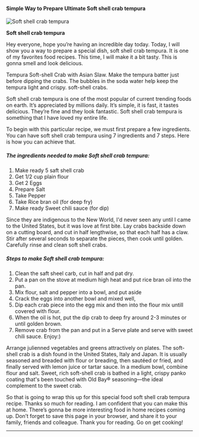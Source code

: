             

#### Simple Way to Prepare Ultimate Soft shell crab tempura

![Soft shell crab tempura](https://img-global.cpcdn.com/recipes/b2d158cd09dc5b1d/751x532cq70/soft-shell-crab-tempura-recipe-main-photo.jpg)

**Soft shell crab tempura**

Hey everyone, hope you’re having an incredible day today. Today, I will show you a way to prepare a special dish, soft shell crab tempura. It is one of my favorites food recipes. This time, I will make it a bit tasty. This is gonna smell and look delicious.

Tempura Soft-shell Crab with Asian Slaw. Make the tempura batter just before dipping the crabs. The bubbles in the soda water help keep the tempura light and crispy. soft-shell crabs.

Soft shell crab tempura is one of the most popular of current trending foods on earth. It’s appreciated by millions daily. It’s simple, it is fast, it tastes delicious. They’re fine and they look fantastic. Soft shell crab tempura is something that I have loved my entire life.

To begin with this particular recipe, we must first prepare a few ingredients. You can have soft shell crab tempura using 7 ingredients and 7 steps. Here is how you can achieve that.

##### The ingredients needed to make Soft shell crab tempura:

1.  Make ready 5 saft shell crab
2.  Get 1/2 cup plain flour
3.  Get 2 Eggs
4.  Prepare Salt
5.  Take Pepper
6.  Take Rice bran oil (for deep fry)
7.  Make ready Sweet chili sauce (for dip)

Since they are indigenous to the New World, I'd never seen any until I came to the United States, but it was love at first bite. Lay crabs backside down on a cutting board, and cut in half lengthwise, so that each half has a claw. Stir after several seconds to separate the pieces, then cook until golden. Carefully rinse and clean soft shell crabs.

##### Steps to make Soft shell crab tempura:

1.  Clean the saft sheel carb, cut in half and pat dry.
2.  Put a pan on the stove at medium high heat and put rice bran oil into the pan.
3.  Mix flour, salt and pepper into a bowl, and put aside
4.  Crack the eggs into another bowl and mixed well,
5.  Dip each crab piece into the egg mix and then into the flour mix untill covered with flour.
6.  When the oil is hot, put the dip crab to deep fry around 2-3 minutes or until golden brown.
7.  Remove crab from the pan and put in a Serve plate and serve with sweet chili sauce. Enjoy:)

Arrange julienned vegetables and greens attractively on plates. The soft-shell crab is a dish found in the United States, Italy and Japan. It is usually seasoned and breaded with flour or breading, then sautéed or fried, and finally served with lemon juice or tartar sauce. In a medium bowl, combine flour and salt. Sweet, rich soft-shell crab is bathed in a light, crispy panko coating that's been touched with Old Bay® seasoning—the ideal complement to the sweet crab.

So that is going to wrap this up for this special food soft shell crab tempura recipe. Thanks so much for reading. I am confident that you can make this at home. There’s gonna be more interesting food in home recipes coming up. Don’t forget to save this page in your browser, and share it to your family, friends and colleague. Thank you for reading. Go on get cooking!

* * *